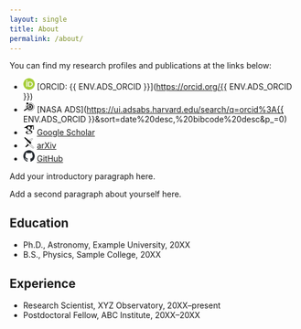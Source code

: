 ```yaml
---
layout: single
title: About
permalink: /about/
---
```


You can find my research profiles and publications at the links below:

- <img src="/assets/images/orcid/ORCID-iD_icon_24x24.png" alt="ORCID logo" width="20" height="20"> [ORCID: {{ ENV.ADS_ORCID }}](https://orcid.org/{{ ENV.ADS_ORCID }})
- <img src="/assets/images/ads/ads.svg" alt="NASA ADS logo" width="20" height="20"> [NASA ADS](https://ui.adsabs.harvard.edu/search/q=orcid%3A{{ ENV.ADS_ORCID }}&sort=date%20desc,%20bibcode%20desc&p_=0)
- <img src="/assets/images/google-scholar/google-scholar.svg" alt="Google Scholar logo" width="20" height="20"> [Google Scholar](https://scholar.google.com/citations?user=yF0j6J8AAAAJ)
- <img src="/assets/images/arxiv/arxiv.svg" alt="arXiv logo" width="20" height="20"> [arXiv](https://arxiv.org/a/alterman_b_1)
- <img src="/assets/images/github/github-mark.svg" alt="GitHub logo" width="20" height="20"> [GitHub](https://github.com/blalterman)

<section class="about-columns">
  <div class="about-left">
    <p>Add your introductory paragraph here.</p>
    <p>Add a second paragraph about yourself here.</p>
  </div>
  <div class="about-right">
    <h2>Education</h2>
    <ul>
      <li>Ph.D., Astronomy, Example University, 20XX</li>
      <li>B.S., Physics, Sample College, 20XX</li>
    </ul>
    <h2>Experience</h2>
    <ul>
      <li>Research Scientist, XYZ Observatory, 20XX–present</li>
      <li>Postdoctoral Fellow, ABC Institute, 20XX–20XX</li>
    </ul>
  </div>
</section>
